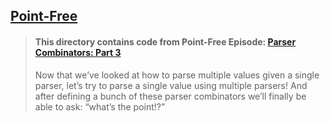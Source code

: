## [Point-Free](https://www.pointfree.co)

> #### This directory contains code from Point-Free Episode: [Parser Combinators: Part 3](https://www.pointfree.co/episodes/ep64-parser-combinators-pt3)
>
> Now that we’ve looked at how to parse multiple values given a single parser, let’s try to parse a single value using multiple parsers! And after defining a bunch of these parser combinators we’ll finally be able to ask: “what’s the point!?”
